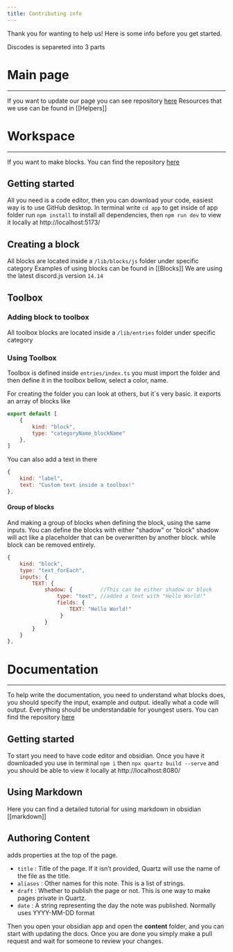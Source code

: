 ```yaml
---
title: Contributing info
---
```

Thank you for wanting to help us! Here is some info before you get started.

Discodes is separeted into 3 parts

# Main page
---
If you want to update our page you can see repository [here](https://github.com/Dis-codes/discodes)
Resources that we use can be found in [[Helpers]] 
# Workspace
---
If you want to make blocks. You can find the repository [here](https://github.com/Dis-codes/workspace)
## Getting started
All you need is a code editor, then you can download your code, easiest way is to use GitHub desktop. In terminal write `cd app` to get inside of app folder run `npm install` to install all dependencies, then `npm run dev` to view it locally at http://localhost:5173/

## Creating a block
All blocks are located inside a `/lib/blocks/js` folder under specific category
Examples of using blocks can be found in [[Blocks]]
We are using the latest discord.js version `14.14`
## Toolbox
### Adding block to toolbox
All toolbox blocks are located inside a `/lib/entries` folder under specific category
### Using Toolbox
Toolbox is defined inside `entries/index.ts` you must import the folder and then define it in the toolbox bellow, select a color, name.

For creating the folder you can look at others, but it´s very basic. it exports an array of blocks like
```js
export default [
    {
        kind: "block",
        type: "categoryName_blockName"
    },
]
```

You can also add a text in there
```js
{
    kind: "label",
    text: "Custom text inside a toolbox!"
},
```
#### Group of blocks
And making a group of blocks when defining the block, using the same inputs.
You can define the blocks with either "shadow" or "block" shadow will act like a placeholder that can be overwritten by another block. while block can be removed entirely.
```js
{
    kind: "block",
    type: "text_forEach",
    inputs: {
        TEXT: {
            shadow: {         //This can be either shadow or block
                type: "text", //added a text with "Hello World!"
                fields: {
                    TEXT: "Hello World!"
                 }
            }
        }
    }
},
```
# Documentation
---
To help write the documentation, you need to understand what blocks does, you should specify the input, example and output. ideally what a code will output. Everything should be understandable for youngest users.
You can find the repository [here](https://github.com/Dis-codes/documentation)

## Getting started
To start you need to have code editor and obsidian. Once you have it downloaded you use in terminal `npm i` then `npx quartz build --serve` and you should be able to view it locally at http://localhost:8080/

## Using Markdown
Here you can find a detailed tutorial for using markdown in obsidian [[markdown]]
## Authoring Content
adds properties at the top of the page.
- `title` : Title of the page. If it isn’t provided, Quartz will use the name of the file as the title.
- `aliases` : Other names for this note. This is a list of strings.
- `draft` : Whether to publish the page or not. This is one way to make pages private in Quartz.
- `date` : A string representing the day the note was published. Normally uses YYYY-MM-DD format

Then you open your obsidian app and open the **content** folder, and you can start with updating the docs. Once you are done you simply make a pull request and wait for someone to review your changes.